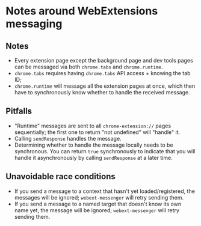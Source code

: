 # Notes around WebExtensions messaging

## Notes

- Every extension page except the background page and dev tools pages can be messaged via both `chrome.tabs` and `chrome.runtime`.
- `chrome.tabs` requires having `chrome.tabs` API access + knowing the tab ID;
- `chrome.runtime` will message all the extension pages at once, which then have to synchronously know whether to handle the received message.

## Pitfalls

- "Runtime" messages are sent to all `chrome-extension://` pages sequentially; the first one to return "not undefined" will "handle" it.
- Calling `sendResponse` handles the message.
- Determining whether to handle the message locally needs to be synchronous. You can return `true` synchronously to indicate that you will handle it asynchronously by calling `sendResponse` at a later time.

## Unavoidable race conditions

- If you send a message to a context that hasn't yet loaded/registered, the messages will be ignored; `webext-messenger` will retry sending them.
- If you send a message to a named target that doesn't know its own name yet, the message will be ignored; `webext-messenger` will retry sending them.
